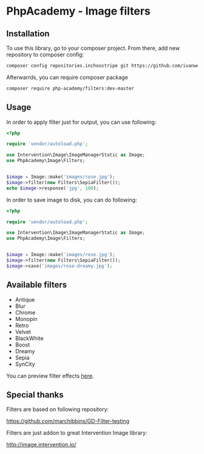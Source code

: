 # PhpAcademy - Image filters

## Installation

To use this library, go to your composer project. From there, add new repository to composer config:

```sh
composer config repositories.inchoostripe git https://github.com/ivanweiler/phpacademy-image-filters.git
```

Afterwarrds, you can require composer package

```sh
composer require php-academy/filters:dev-master
```

## Usage

In order to apply filter just for output, you can use following:

```php
<?php

require 'vendor/autoload.php';

use Intervention\Image\ImageManagerStatic as Image;
use PhpAcademy\Image\Filters;


$image = Image::make('images/rose.jpg');
$image->filter(new Filters\SepiaFilter());
echo $image->response('jpg', 100);
```

In order to save image to disk, you can do following:

```php
<?php

require 'vendor/autoload.php';

use Intervention\Image\ImageManagerStatic as Image;
use PhpAcademy\Image\Filters;


$image = Image::make('images/rose.jpg');
$image->filter(new Filters\SepiaFilter());
$image->save('images/rose-dreamy.jpg');
```

## Available filters

* Antique
* Blur
* Chrome
* Monopin
* Retro
* Velvet
* BlackWhite
* Boost
* Dreamy
* Sepia
* SynCity

You can preview filter effects [here](https://drive.google.com/open?id=0B2uWF9fZWrLsaXhzam1uNWR4UEU).

## Special thanks

Filters are based on following repository:

https://github.com/marchibbins/GD-Filter-testing

Filters are just addon to great Intervention Image library:

http://image.intervention.io/ 
